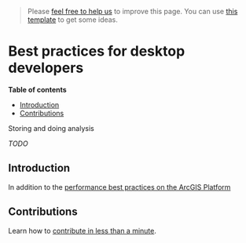 > Please [feel free to help us](#contributions) to improve this page. You can use [this template](https://github.com/esri-es/awesome-arcgis/blob/master/RESOURCE_PAGE_TEMPLATE.md) to get some ideas.

# Best practices for desktop developers
<!-- START doctoc generated TOC please keep comment here to allow auto update -->
<!-- DON'T EDIT THIS SECTION, INSTEAD RE-RUN doctoc TO UPDATE -->
**Table of contents**

- [Introduction](#introduction)
- [Contributions](#contributions)

<!-- END doctoc generated TOC please keep comment here to allow auto update -->

Storing and doing analysis

*TODO*

## Introduction
In addition to the [performance best practices on the ArcGIS Platform](../../arcgis/best-practices/README.md)

## Contributions

Learn how to [contribute in less than a minute](https://github.com/hhkaos/awesome-arcgis/blob/master/CONTRIBUTING.md).